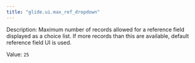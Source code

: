 ```yaml
---
title: "glide.ui.max_ref_dropdown"
---
```


Description: Maximum number of records allowed for a reference field displayed as a choice list. If more records than this are available, default reference field UI is used.

Value: `25`